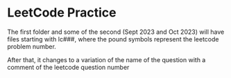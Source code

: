# LeetCode Practice

The first folder and some of the second (Sept 2023 and Oct 2023) will have files starting with lc###, where the pound symbols represent the leetcode problem number.

After that, it changes to a variation of the name of the question with a comment of the leetcode question number
